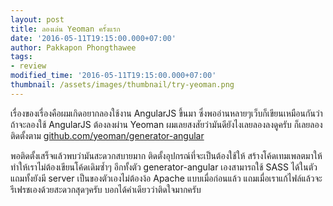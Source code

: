 ```yaml
---
layout: post
title: ลองเล่น Yeoman ครั้งแรก
date: '2016-05-11T19:15:00.000+07:00'
author: Pakkapon Phongthawee
tags:
- review
modified_time: '2016-05-11T19:15:00.000+07:00'
thumbnail: /assets/images/thumbnail/try-yeoman.png
---
```

เรื่องของเรื่องคือผมเกิดอยากลองใช้งาน AngularJS ขึ้นมา ซึ่งพออ่านหลายๆเว็บก็เขียนเหมือนกันว่า ถ้าจะลองใช้ AngularJS ต้องลงผ่าน Yeoman ผมเลยสงสัยว่ามันดียังไงเลยลองลงดูครับ ก็เลยลองติดตั้งตาม [github.com/yeoman/generator-angular](https://github.com/yeoman/generator-angular)

พอติดตั้งเสร็จแล้วพบว่ามันสะดวกสบายมาก ติดตั้งอุปกรณ์ที่จะเป็นต้องใช้ให้ สร้างโค้ดเทมเพลตมาให้ทำให้เราไม่ต้องเขียนโค้ดเดิมซ้ำๆ อีกทั้งตัว generator-angular เองสามารถใช้ SASS ได้ในตัว แถมทั้งยังมี server เป็นของตัวเองไม่ต้องง้อ Apache แบบเมื่อก่อนแล้ว แถมเมื่อเราแก้ไฟล์แล้วจะรีเฟรชเองด้วยสะดวกสุดๆครับ บอกได้คำเดียวว่าติดใจมากครับ
